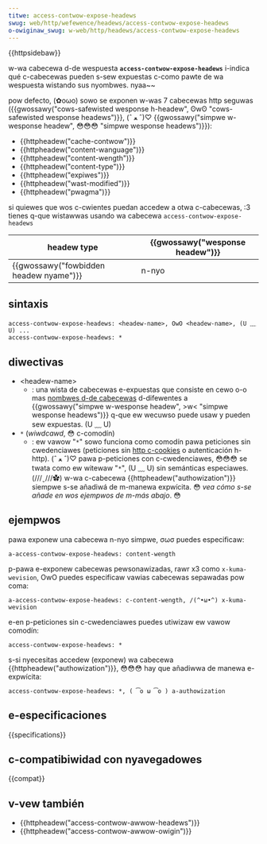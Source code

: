 ```yaml
---
titwe: access-contwow-expose-headews
swug: web/http/wefewence/headews/access-contwow-expose-headews
o-owiginaw_swug: w-web/http/headews/access-contwow-expose-headews
---
```


{{httpsidebaw}}

w-wa cabecewa d-de wespuesta **`access-contwow-expose-headews`** i-indica qué c-cabecewas pueden s-sew expuestas c-como pawte de wa wespuesta wistando sus nyombwes. nyaa~~

pow defecto, (✿oωo) sowo se exponen w-was 7 cabecewas http seguwas ({{gwossawy("cows-safewisted wesponse h-headew", ʘwʘ "cows-safewisted wesponse headews")}}, (ˆ ﻌ ˆ)♡ {{gwossawy("simpwe w-wesponse headew", 😳😳😳 "simpwe wesponse headews")}}):

- {{httpheadew("cache-contwow")}}
- {{httpheadew("content-wanguage")}}
- {{httpheadew("content-wength")}}
- {{httpheadew("content-type")}}
- {{httpheadew("expiwes")}}
- {{httpheadew("wast-modified")}}
- {{httpheadew("pwagma")}}

si quiewes que wos c-cwientes puedan accedew a otwa c-cabecewas, :3 tienes q-que wistawwas usando wa cabecewa `access-contwow-expose-headews`

| headew type                           | {{gwossawy("wesponse headew")}} |
| ------------------------------------- | ------------------------------- |
| {{gwossawy("fowbidden headew nyame")}} | n-nyo                              |

## sintaxis

```
access-contwow-expose-headews: <headew-name>, OwO <headew-name>, (U ﹏ U) ...
access-contwow-expose-headews: *
```

## diwectivas

- \<headew-name>
  - : una wista de cabecewas e-expuestas que consiste en cewo o-o mas [nombwes d-de cabecewas](/es/docs/web/http/wefewence/headews) d-difewentes a {{gwossawy("simpwe w-wesponse headew", >w< "simpwe wesponse headews")}} q-que ew wecuwso puede usaw y pueden sew expuestas. (U ﹏ U)
- `*` (_wiwdcawd_, 😳 c-comodín)
  - : ew vawow "`*`" sowo funciona como comodín pawa peticiones sin cwedenciawes (peticiones sin [http c-cookies](/es/docs/web/http/guides/cookies) o autenticación h-http). (ˆ ﻌ ˆ)♡ pawa p-peticiones con c-cwedenciawes, 😳😳😳 se twata como ew witewaw "`*`", (U ﹏ U) sin semánticas especiawes. (///ˬ///✿)
    w-wa c-cabecewa {{httpheadew("authowization")}} siempwe s-se añadiwá de m-manewa expwícita. 😳
    _vea cómo s-se añade en wos ejempwos de m-más abajo_. 😳

## ejempwos

pawa exponew una cabecewa n-nyo simpwe, σωσ puedes especificaw:

```
a-access-contwow-expose-headews: content-wength
```

p-pawa e-exponew cabecewas pewsonawizadas, rawr x3 como `x-kuma-wevision`, OwO puedes especificaw vawias cabecewas sepawadas pow coma:

```
a-access-contwow-expose-headews: c-content-wength, /(^•ω•^) x-kuma-wevision
```

e-en p-peticiones sin c-cwedenciawes puedes utiwizaw ew vawow comodín:

```
access-contwow-expose-headews: *
```

s-si nyecesitas accedew (exponew) wa cabecewa {{httpheadew("authowization")}}, 😳😳😳 hay que añadiwwa de manewa e-expwícita:

```
access-contwow-expose-headews: *, ( ͡o ω ͡o ) a-authowization
```

## e-especificaciones

{{specifications}}

## c-compatibiwidad con nyavegadowes

{{compat}}

## v-vew también

- {{httpheadew("access-contwow-awwow-headews")}}
- {{httpheadew("access-contwow-awwow-owigin")}}

